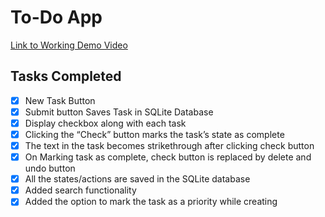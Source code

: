 # To-Do App
[Link to Working Demo Video](https://youtu.be/GlxsMcLx8DM)

## Tasks Completed
- [x] New Task Button
-[x] Submit button Saves Task in SQLite Database
-[x] Display checkbox along with each task
-[x] Clicking the “Check” button marks the task’s state as complete
-[x] The text in the task becomes strikethrough after clicking check button
-[x] On Marking task as complete, check button is replaced by delete and undo button
-[x] All the states/actions are saved in the SQLite database
-[x] Added search functionality
-[x] Added the option to mark the task as a priority while creating
